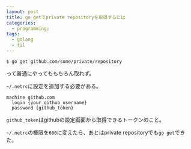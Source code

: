 ```yaml
---
layout: post
title: go getでprivate repositoryを取得するには
categories:
  - programming;
tags:
  - golang
  - til
---
```


```
$ go get github.com/some/private/repository
```

って普通にやってももちろん取れず。

`~/.netrc`に設定を追加する必要がある。

```
machine github.com
  login {your_github_username}
  password {github_token}
```

`github_token`はgithubの設定画面から取得できるトークンのこと。

`~/.netrc`の権限を`600`に変えたら、あとはprivate repositoryでも`go get`できた。
